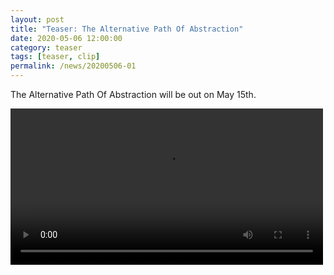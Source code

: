 ```yaml
---
layout: post
title: "Teaser: The Alternative Path Of Abstraction"
date: 2020-05-06 12:00:00
category: teaser
tags: [teaser, clip]
permalink: /news/20200506-01
---
```


The Alternative Path Of Abstraction will be out on May 15th. <!--more-->


<video width="500" controls>
  <source src="https://video.twimg.com/ext_tw_video/1258067531127906304/pu/vid/1280x720/Mu-rLjlVrB9sTkwM.mp4?tag=10" type="video/mp4">
Your browser does not support the video tag.
</video>
